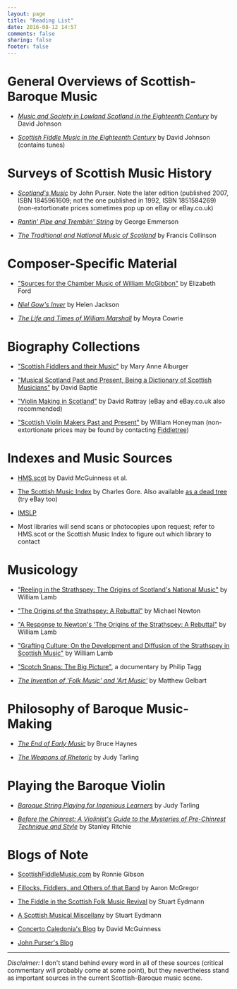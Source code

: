 ```yaml
---
layout: page
title: "Reading List"
date: 2016-08-12 14:57
comments: false
sharing: false
footer: false
---
```


# General Overviews of Scottish-Baroque Music

* [*Music and Society in Lowland Scotland in the Eighteenth Century*](http://amzn.to/2bn731G) by David Johnson

* [*Scottish Fiddle Music in the Eighteenth Century*](http://amzn.to/2aRy9Pa) by David Johnson (contains tunes)

# Surveys of Scottish Music History

* [*Scotland's Music*](http://amzn.to/2b4tpn6) by John Purser. Note the later edition (published 2007, ISBN 1845961609; not the one published in 1992, ISBN 1851584269) (non-extortionate prices sometimes pop up on eBay or eBay.co.uk)

* [*Rantin' Pipe and Tremblin' String*](http://amzn.to/2b0lv0I) by George Emmerson

* [*The Traditional and National Music of Scotland*](http://amzn.to/2bdT8hk) by Francis Collinson

# Composer-Specific Material

* ["Sources for the Chamber Music of William McGibbon"](http://www.gla.ac.uk/media/media_333619_en.pdf) by Elizabeth Ford

* [*Niel Gow's Inver*](http://amzn.to/2aRzaH6) by Helen Jackson

* [*The Life and Times of William Marshall*](http://amzn.to/2b0lD0v) by Moyra Cowrie

# Biography Collections

* ["Scottish Fiddlers and their Music"](http://amzn.to/2b0lD0v) by Mary Anne Alburger

* ["Musical Scotland Past and Present, Being a Dictionary of Scottish Musicians"](http://amzn.to/2bcG5vf) by David Baptie

* ["Violin Making in Scotland"](http://www.davidrattrayviolins.co.uk/publications.html) by David Rattray (eBay and eBay.co.uk also recommended)

* ["Scottish Violin Makers Past and Present"](http://amzn.to/2b0lv0S) by William Honeyman (non-extortionate prices may be found by contacting [Fiddletree](http://www.fiddletree-music.com/fiddletree/fiddletreestore.html))

# Indexes and Music Sources

* [HMS.scot](http://hms.scot/) by David McGuinness et al.

* [The Scottish Music Index](http://scottishmusicindex.org/) by Charles Gore. Also available [as a dead tree](http://amzn.to/2aOrtP2) (try eBay too)

* [IMSLP](http://imslp.org/)

* Most libraries will send scans or photocopies upon request; refer to HMS.scot or the Scottish Music Index to figure out which library to contact

# Musicology

* ["Reeling in the Strathspey: The Origins of Scotland's National Music"](http://www.academia.edu/4007917/Reeling_in_the_Strathspey_The_Origins_of_Scotlands_National_Music) by William Lamb

* ["The Origins of the Strathspey: A Rebuttal"](https://virtualgael.wordpress.com/2014/01/04/the-origins-of-the-strathspey-a-rebuttal/) by Michael Newton

* ["A Response to Newton's 'The Origins of the Strathspey: A Rebuttal"](http://www.academia.edu/9130337/A_Response_to_Newton_s_The_Origins_of_the_Strathspey_A_Rebuttal_) by William Lamb

* ["Grafting Culture: On the Development and Diffusion of the Strathspey in Scottish Music"](http://www.academia.edu/6722187/Grafting_Culture_On_the_Development_and_Diffusion_of_the_Strathspey_in_Scottish_Music) by William Lamb

* ["Scotch Snaps: The Big Picture"](http://tagg.org/ptavmat.htm#ScotchSnap), a documentary by Philip Tagg

* [*The Invention of 'Folk Music' and 'Art Music'*](http://amzn.to/2boQtkh) by Matthew Gelbart

# Philosophy of Baroque Music-Making

* [*The End of Early Music*](http://amzn.to/2aRAHwT) by Bruce Haynes

* [*The Weapons of Rhetoric*](http://amzn.to/2aOsdng) by Judy Tarling

# Playing the Baroque Violin

* [*Baroque String Playing for Ingenious Learners*](http://amzn.to/2aOshmY) by Judy Tarling

* [*Before the Chinrest: A Violinist's Guide to the Mysteries of Pre-Chinrest Technique and Style*](http://amzn.to/2bdVrAV) by Stanley Ritchie

# Blogs of Note

* [ScottishFiddleMusic.com](https://scottishfiddlemusic.com/) by Ronnie Gibson

* [Fillocks, Fiddlers, and Others of that Band](https://fillocksfiddlers.com/) by Aaron McGregor

* [The Fiddle in the Scottish Folk Music Revival](http://www.blogs.hss.ed.ac.uk/revival-fiddle/) by Stuart Eydmann

* [A Scottish Musical Miscellany](http://scotchmusic.com/) by Stuart Eydmann

* [Concerto Caledonia's Blog](http://www.concal.org/blog) by David McGuinness

* [John Purser's Blog](http://www.concal.org/blog)

<hr>

*Disclaimer:* I don't stand behind every word in all of these sources (critical
commentary will probably come at some point), but they nevertheless stand as
important sources in the current Scottish-Baroque music scene.
